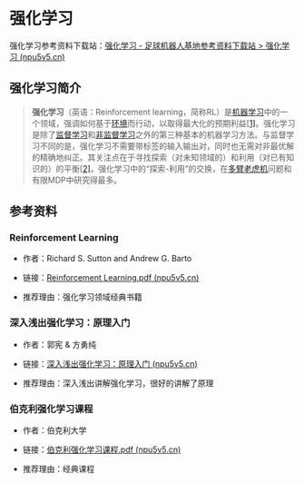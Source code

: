 # 强化学习

强化学习参考资料下载站：[强化学习 - 足球机器人基地参考资料下载站 > 强化学习 (npu5v5.cn)](https://files.npu5v5.cn/强化学习/)

## 强化学习简介

> **强化学习**（英语：Reinforcement learning，简称RL）是[机器学习](https://zh.wikipedia.org/wiki/机器学习)中的一个领域，强调如何基于[环境](https://zh.wikipedia.org/wiki/环境)而行动，以取得最大化的预期利益[[1\]](https://zh.wikipedia.org/wiki/强化学习#cite_note-1)。强化学习是除了[监督学习](https://zh.wikipedia.org/wiki/监督学习)和[非监督学习](https://zh.wikipedia.org/w/index.php?title=非监督学习&action=edit&redlink=1)之外的第三种基本的机器学习方法。与监督学习不同的是，强化学习不需要带标签的输入输出对，同时也无需对非最优解的精确地纠正。其关注点在于寻找探索（对未知领域的）和利用（对已有知识的）的平衡[[2\]](https://zh.wikipedia.org/wiki/强化学习#cite_note-kaelbling-2)，强化学习中的“探索-利用”的交换，在[多臂老虎机](https://zh.wikipedia.org/w/index.php?title=多臂老虎机&action=edit&redlink=1)问题和有限MDP中研究得最多。

## 参考资料

### Reinforcement Learning

+ 作者：Richard S. Sutton and Andrew G. Barto

+ 链接：[Reinforcement Learning.pdf (npu5v5.cn)](https://files.npu5v5.cn/%E5%BC%BA%E5%8C%96%E5%AD%A6%E4%B9%A0/Reinforcement%20Learning.pdf)

+ 推荐理由：强化学习领域经典书籍

### 深入浅出强化学习：原理入门

+ 作者：郭宪 & 方勇纯

+ 链接：[深入浅出强化学习：原理入门 (npu5v5.cn)](https://files.npu5v5.cn/强化学习/《深入浅出强化学习：原理入门》高清PDF.pdf)

+ 推荐理由：深入浅出讲解强化学习，很好的讲解了原理

### 伯克利强化学习课程

+ 作者：伯克利大学
+ 链接：[伯克利强化学习课程.pdf (npu5v5.cn)](https://files.npu5v5.cn/强化学习/伯克利强化学习课程.pdf)

+ 推荐理由：经典课程
